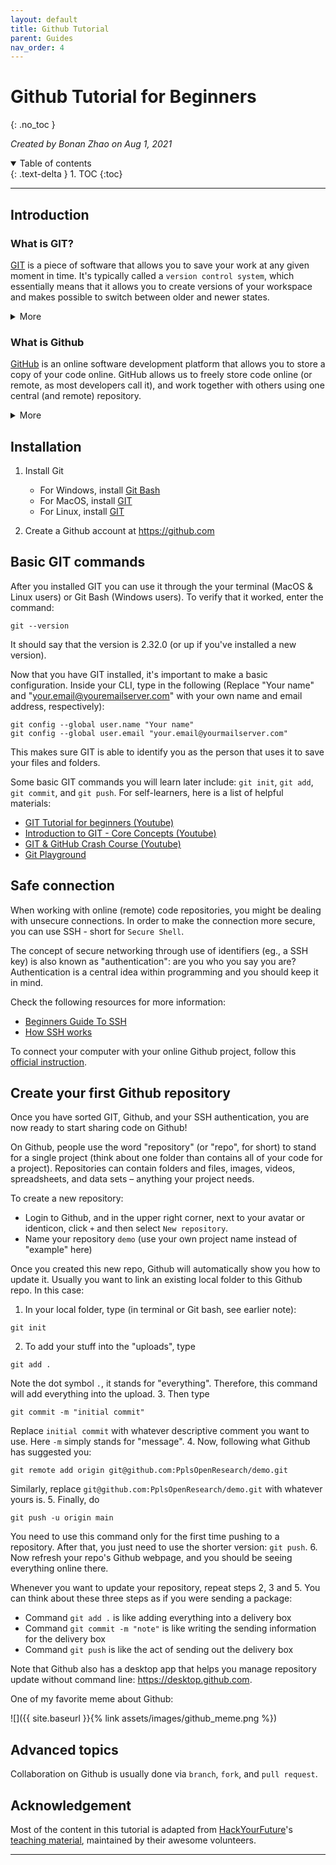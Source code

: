 ```yaml
---
layout: default
title: Github Tutorial
parent: Guides
nav_order: 4
---
```


# Github Tutorial for Beginners
{: .no_toc }

*Created by Bonan Zhao on Aug 1, 2021*

<details open markdown="block">
  <summary>
    Table of contents
  </summary>
  {: .text-delta }
1. TOC
{:toc}
</details>

---

## Introduction

### What is GIT?

[GIT](https://git-scm.com) is a piece of software that allows you to save your work at any given moment in time. It's typically called a `version control system`, which essentially means that it allows you to create versions of your workspace and makes possible to switch between older and newer states.

<details markdown="block">
<summary>More</summary>
You can think of it like a video game. You get to a certain point in the game, after hours of struggle. You're really proud of how far you've come, and don't want to do it over again in case you die. So you decide to save your game. If something bad happens after that point you can always reload your game and start from that point on.

This is exactly what happens with GIT: however, instead of calling it saving your game we call it committing your changes. A "change" is a code modification you made within a working day.

If you ever would want to go back to a previous game save you can make GIT help you do so by checking out to that commit. You will learn more about that in the next sections.

Check out the following short clip to learn about the essentials of GIT:

* [GIT explained in 100 seconds](https://www.youtube.com/watch?v=hwP7WQkmECE)
</details>

### What is Github

[GitHub](https://github.com) is an online software development platform that allows you to store a copy of your code online.
GitHub allows us to freely store code online (or remote, as most developers call it), and work together with others using one central (and remote) repository.

<details markdown="block">
<summary>More</summary>

* To learn more about Github: [What is GitHub? on Youtube](https://www.youtube.com/watch?v=w3jLJU7DT5E)
* [GIT Good: A Practical Introduction to GIT and GitHub I](https://codeburst.io/git-good-part-a-e0d826286a2a)
* [GIT Good: A Practical Introduction to GIT and GitHub II](https://codeburst.io/git-good-a-practical-introduction-to-git-and-github-in-git-we-trust-f18fa263ec48)
</details>


## Installation

1. Install Git
    * For Windows, install [Git Bash](https://git-scm.com/download/win)
    * For MacOS, install [GIT](https://git-scm.com/download/mac)
    * For Linux, install [GIT](https://git-scm.com/download/linux)

2. Create a Github account at <https://github.com>

## Basic GIT commands

After you installed GIT you can use it through the your terminal (MacOS & Linux users) or Git Bash (Windows users). To verify that it worked, enter the command:

  `git --version`

It should say that the version is 2.32.0 (or up if you've installed a new version).

Now that you have GIT installed, it's important to make a basic configuration. Inside your CLI, type in the following (Replace "Your name" and "your.email@youremailserver.com" with your own name and email address, respectively):

  ```
  git config --global user.name "Your name"
  git config --global user.email "your.email@yourmailserver.com"
  ```

This makes sure GIT is able to identify you as the person that uses it to save your files and folders.

Some basic GIT commands you will learn later include: `git init`, `git add`, `git commit`, and `git push`. For self-learners, here is a list of helpful materials:

* [GIT Tutorial for beginners (Youtube)](https://www.youtube.com/watch?v=HVsySz-h9r4)
* [Introduction to GIT - Core Concepts (Youtube)](https://www.youtube.com/watch?v=uR6G2v_WsRA)
* [GIT & GitHub Crash Course (Youtube)](https://www.youtube.com/watch?v=SWYqp7iY_Tc)
* [Git Playground](https://git-school.github.io/visualizing-git/)

## Safe connection

When working with online (remote) code repositories, you might be dealing with unsecure connections. In order to make the connection more secure, you can use SSH - short for `Secure Shell`.

The concept of secure networking through use of identifiers (eg., a SSH key) is also known as "authentication": are you who you say you are? Authentication is a central idea within programming and you should keep it in mind.

Check the following resources for more information:

* [Beginners Guide To SSH](https://www.youtube.com/watch?v=qWKK_PNHnnA)
* [How SSH works](https://www.youtube.com/watch?v=zlv9dI-9g1U)

To connect your computer with your online Github project, follow this [official instruction](https://docs.github.com/en/github/authenticating-to-github/connecting-to-github-with-ssh).

## Create your first Github repository

Once you have sorted GIT, Github, and your SSH authentication, you are now ready to start sharing code on Github!

On Github, people use the word "repository" (or "repo", for short) to stand for a single project (think about one folder than contains all of your code for a project). Repositories can contain folders and files, images, videos, spreadsheets, and data sets – anything your project needs.

To create a new repository:

* Login to Github, and in the upper right corner, next to your avatar or identicon, click `+` and then select `New repository`.
* Name your repository `demo` (use your own project name instead of "example" here)

Once you created this new repo, Github will automatically show you how to update it. Usually you want to link an existing local folder to this Github repo. In this case:

1. In your local folder, type (in terminal or Git bash, see earlier note):
  ```
  git init
  ```
2. To add your stuff into the "uploads", type
  ```
  git add .
  ```
  Note the dot symbol `.`, it stands for "everything". Therefore, this command will add everything into the upload.
3. Then type
  ```
  git commit -m "initial commit"
  ```
  Replace `initial commit` with whatever descriptive comment you want to use. Here `-m` simply stands for "message".
4. Now, following what Github has suggested you:
  ```
  git remote add origin git@github.com:PplsOpenResearch/demo.git
  ```
  Similarly, replace `git@github.com:PplsOpenResearch/demo.git` with whatever yours is.
5. Finally, do
  ```
  git push -u origin main
  ```
  You need to use this command only for the first time pushing to a repository. After that, you just need to use the shorter version: `git push`.
6. Now refresh your repo's Github webpage, and you should be seeing everything online there.

Whenever you want to update your repository, repeat steps 2, 3 and 5. You can think about these three steps as if you were sending a package:

* Command `git add .` is like adding everything into a delivery box
* Command `git commit -m "note"` is like writing the sending information for the delivery box
* Command `git push` is like the act of sending out the delivery box

Note that Github also has a desktop app that helps you manage repository update without command line: <https://desktop.github.com>.

One of my favorite meme about Github:

![]({{ site.baseurl }}{% link assets/images/github_meme.png %})

## Advanced topics

Collaboration on Github is usually done via `branch`, `fork`, and `pull request`.

## Acknowledgement

Most of the content in this tutorial is adapted from [HackYourFuture](https://github.com/HackYourFuture)'s [teaching material](https://github.com/HackYourFuture/HTML-CSS/blob/master/Week2/README.md), maintained by their awesome volunteers.

---

<!-- [Next: Six pillars of open research]({{ site.baseurl }}{% link docs/guides/six_pillars_of_open_research.md %}) -->
